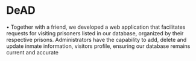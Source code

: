 # DeAD
•	Together with a friend, we developed a web application that facilitates requests for visiting prisoners listed in our database, organized by their respective prisons. Administrators have the capability to add, delete and update inmate information, visitors profile, ensuring our database remains current and accurate
